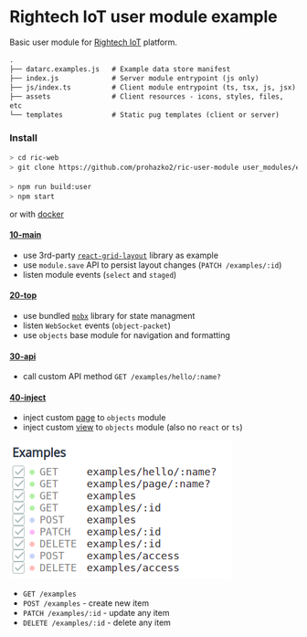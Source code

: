 # Rightech IoT user module example

Basic user module for [Rightech IoT](https://rightech.io/) platform.


```
.
├── datarc.examples.js   # Example data store manifest
├── index.js             # Server module entrypoint (js only)
├── js/index.ts          # Client module entrypoint (ts, tsx, js, jsx)
├── assets               # Client resources - icons, styles, files, etc
└── templates            # Static pug templates (client or server)
```

### Install

```sh
> cd ric-web
> git clone https://github.com/prohazko2/ric-user-module user_modules/examples

> npm run build:user
> npm start
```

or with [docker](https://github.com/prohazko2/ric-build-root)

#### [10-main](./10-main/index.tsx)

- use 3rd-party [`react-grid-layout`](https://github.com/react-grid-layout/react-grid-layout) library as example
- use `module.save` API to persist layout changes (`PATCH /examples/:id`)
- listen module events (`select` and `staged`)

#### [20-top](./20-top/index.tsx)

- use bundled [`mobx`](https://github.com/mobxjs/mobx) library for state managment
- listen `WebSocket` events (`object-packet`)
- use `objects` base module for navigation and formatting

#### [30-api](./30-api/index.tsx)
- call custom API method `GET /examples/hello/:name?`

#### [40-inject](./40-inject/)
- inject custom [page](./40-inject/page.tsx) to `objects` module
- inject custom [view](./40-inject/view.js) to `objects` module (also no `react` or `ts`)

![server routes](./assets/paths.png)


- `GET /examples`
- `POST /examples` - create new item
- `PATCH /examples/:id` - update any item
- `DELETE /examples/:id` - delete any item
